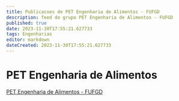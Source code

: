 ```yaml
---
title: Publicacoes de PET Engenharia de Alimentos - FUFGD
description: feed do grupo PET Engenharia de Alimentos - FUFGD
published: true
date: 2023-11-30T17:55:21.627733
tags: Engenharias
editor: markdown
dateCreated: 2023-11-30T17:55:21.627733
---
```


# PET Engenharia de Alimentos
[PET Engenharia de Alimentos - FUFGD](/grupo/50PETEngenhariadeAlimentosFUFGD.md)